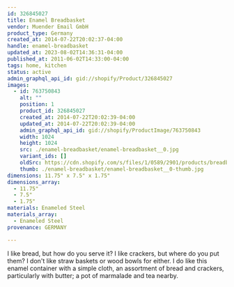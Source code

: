 ```yaml
---
id: 326845027
title: Enamel Breadbasket
vendor: Muender Email GmbH
product_type: Germany
created_at: 2014-07-22T20:02:37-04:00
handle: enamel-breadbasket
updated_at: 2023-08-02T14:36:31-04:00
published_at: 2011-06-02T14:33:00-04:00
tags: home, kitchen
status: active
admin_graphql_api_id: gid://shopify/Product/326845027
images:
  - id: 763750843
    alt: ""
    position: 1
    product_id: 326845027
    created_at: 2014-07-22T20:02:39-04:00
    updated_at: 2014-07-22T20:02:39-04:00
    admin_graphql_api_id: gid://shopify/ProductImage/763750843
    width: 1024
    height: 1024
    src: ./enamel-breadbasket/enamel-breadbasket__0.jpg
    variant_ids: []
    oldSrc: https://cdn.shopify.com/s/files/1/0589/2901/products/breadbasket_1.jpeg?v=1406073759
    thumb: ./enamel-breadbasket/enamel-breadbasket__0-thumb.jpg
dimensions: 11.75" x 7.5" x 1.75"
dimensions_array:
  - 11.75"
  - 7.5"
  - 1.75"
materials: Enameled Steel
materials_array:
  - Enameled Steel
provenance: GERMANY

---
```


I like bread, but how do you serve it? I like crackers, but where do you put them? I don't like straw baskets or wood bowls for either. I do like this enamel container with a simple cloth, an assortment of bread and crackers, particularly with butter; a pot of marmalade and tea nearby.